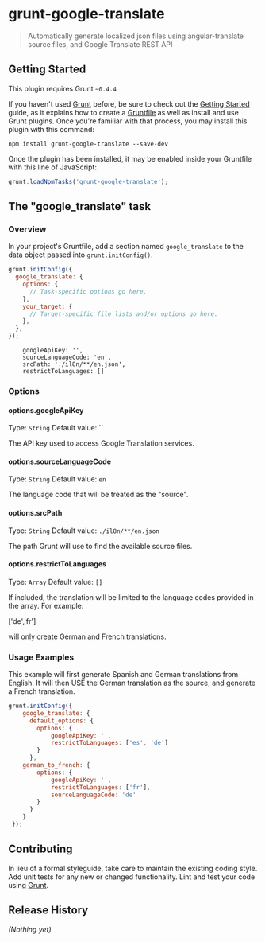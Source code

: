 # grunt-google-translate

> Automatically generate localized json files using angular-translate source files, and Google Translate REST API

## Getting Started
This plugin requires Grunt `~0.4.4`

If you haven't used [Grunt](http://gruntjs.com/) before, be sure to check out the [Getting Started](http://gruntjs.com/getting-started) guide, as it explains how to create a [Gruntfile](http://gruntjs.com/sample-gruntfile) as well as install and use Grunt plugins. Once you're familiar with that process, you may install this plugin with this command:

```shell
npm install grunt-google-translate --save-dev
```

Once the plugin has been installed, it may be enabled inside your Gruntfile with this line of JavaScript:

```js
grunt.loadNpmTasks('grunt-google-translate');
```

## The "google_translate" task

### Overview
In your project's Gruntfile, add a section named `google_translate` to the data object passed into `grunt.initConfig()`.

```js
grunt.initConfig({
  google_translate: {
    options: {
      // Task-specific options go here.
    },
    your_target: {
      // Target-specific file lists and/or options go here.
    },
  },
});
```

        googleApiKey: '',
        sourceLanguageCode: 'en',
        srcPath: './il8n/**/en.json',
        restrictToLanguages: []

### Options

#### options.googleApiKey
Type: `String`
Default value: ``

The API key used to access Google Translation services.

#### options.sourceLanguageCode
Type: `String`
Default value: `en`

The language code that will be treated as the "source".

#### options.srcPath
Type: `String`
Default value: `./il8n/**/en.json`

The path Grunt will use to find the available source files.

#### options.restrictToLanguages
Type: `Array`
Default value: `[]`

If included, the translation will be limited to the language codes provided in the array.  For example:

['de','fr']

will only create German and French translations.

### Usage Examples

This example will first generate Spanish and German translations from English.  It will then USE the German translation as the source, and generate a French translation.

```js
grunt.initConfig({
    google_translate: {
      default_options: {
        options: {
            googleApiKey: '',
            restrictToLanguages: ['es', 'de']
        }
      },
    german_to_french: {
        options: {
            googleApiKey: '',
            restrictToLanguages: ['fr'],
            sourceLanguageCode: 'de'
        }
      }
    }
 });
```

## Contributing
In lieu of a formal styleguide, take care to maintain the existing coding style. Add unit tests for any new or changed functionality. Lint and test your code using [Grunt](http://gruntjs.com/).

## Release History
_(Nothing yet)_
